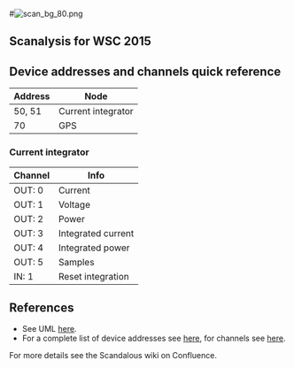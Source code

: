 #![scan_bg_80.png](https://bitbucket.org/repo/doeRBx/images/1974197745-scan_bg_80.png)
## Scanalysis for WSC 2015

## Device addresses and channels quick reference
| Address | Node |
|---------|------|
| 50, 51 | Current integrator |
| 70 | GPS |

### Current integrator
| Channel | Info |
|---------|------|
| OUT: 0  | Current |
| OUT: 1  | Voltage |
| OUT: 2  | Power |
| OUT: 3  | Integrated current |
| OUT: 4  | Integrated power |
| OUT: 5  | Samples |
| IN: 1   | Reset integration |

## References
* See UML [here](https://bitbucket.org/repo/doeRBx/images/3660329396-scanalysis_uml.png).
* For a complete list of device addresses see [here](https://github.com/sunswift/scandal/blob/master/include/scandal/addresses.h), for channels see [here](https://github.com/sunswift/scandal/blob/master/include/scandal/devices.h).

For more details see the Scandalous wiki on Confluence.
